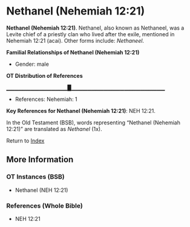 # Nethanel (Nehemiah 12:21)
**Nethanel (Nehemiah 12:21)**. 
Nethanel, also known as Nethaneel, was a Levite chief of a priestly clan who lived after the exile, mentioned in Nehemiah 12:21 (acai). 
Other forms include: 
*Nethaneel*. 




**Familial Relationships of Nethanel (Nehemiah 12:21)**


* Gender: male


**OT Distribution of References**

▁▁▁▁▁▁▁▁▁▁▁▁▁▁▁█▁▁▁▁▁▁▁▁▁▁▁▁▁▁▁▁▁▁▁▁▁▁▁
* References: Nehemiah: 1



**Key References for Nethanel (Nehemiah 12:21)**: 
NEH 12:21. 


In the Old Testament (BSB), words representing “Nethanel (Nehemiah 12:21)” are translated as 
*Nethanel* (1x). 




Return to [Index](00-Index.md)

## More Information

### OT Instances (BSB)

* Nethanel (NEH 12:21)



### References (Whole Bible)

* NEH 12:21



